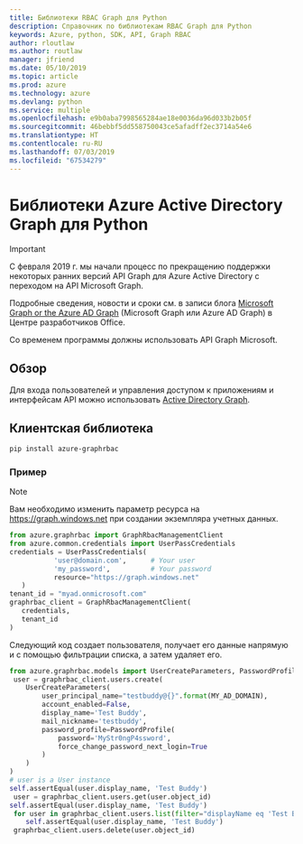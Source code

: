 ```yaml
---
title: Библиотеки RBAC Graph для Python
description: Справочник по библиотекам RBAC Graph для Python
keywords: Azure, python, SDK, API, Graph RBAC
author: rloutlaw
ms.author: routlaw
manager: jfriend
ms.date: 05/10/2019
ms.topic: article
ms.prod: azure
ms.technology: azure
ms.devlang: python
ms.service: multiple
ms.openlocfilehash: e9b0aba7998565284ae18e0036da96d033b2b05f
ms.sourcegitcommit: 46bebbf5dd558750043ce5afadff2ec3714a54e6
ms.translationtype: HT
ms.contentlocale: ru-RU
ms.lasthandoff: 07/03/2019
ms.locfileid: "67534279"
---
```

# <a name="azure-active-directory-graph-libraries-for-python"></a>Библиотеки Azure Active Directory Graph для Python

> [!IMPORTANT]
>
> С февраля 2019 г. мы начали процесс по прекращению поддержки некоторых ранних версий API Graph для Azure Active Directory с переходом на API Microsoft Graph. 
>
> Подробные сведения, новости и сроки см. в записи блога [Microsoft Graph or the Azure AD Graph](https://dev.office.com/blogs/microsoft-graph-or-azure-ad-graph) (Microsoft Graph или Azure AD Graph) в Центре разработчиков Office.
>
> Со временем программы должны использовать API Graph Microsoft. 

## <a name="overview"></a>Обзор 

Для входа пользователей и управления доступом к приложениям и интерфейсам API можно использовать [Active Directory Graph](/azure/active-directory/develop/active-directory-graph-api).    

## <a name="client-library"></a>Клиентская библиотека   

 ```bash    
pip install azure-graphrbac 
``` 

### <a name="example"></a>Пример 
> [!NOTE]   
> Вам необходимо изменить параметр ресурса на https://graph.windows.net при создании экземпляра учетных данных.    
 ```python  
from azure.graphrbac import GraphRbacManagementClient   
from azure.common.credentials import UserPassCredentials    
 credentials = UserPassCredentials( 
            'user@domain.com',      # Your user 
            'my_password',          # Your password 
            resource="https://graph.windows.net"    
    )   
 tenant_id = "myad.onmicrosoft.com" 
 graphrbac_client = GraphRbacManagementClient(  
    credentials,    
    tenant_id   
)   
``` 
Следующий код создает пользователя, получает его данные напрямую и с помощью фильтрации списка, а затем удаляет его.   
```python   
from azure.graphrbac.models import UserCreateParameters, PasswordProfile    
 user = graphrbac_client.users.create(  
    UserCreateParameters(   
        user_principal_name="testbuddy@{}".format(MY_AD_DOMAIN),    
        account_enabled=False,  
        display_name='Test Buddy',  
        mail_nickname='testbuddy',  
        password_profile=PasswordProfile(   
            password='MyStr0ngP4ssword',    
            force_change_password_next_login=True   
        )   
    )   
)   
# user is a User instance   
self.assertEqual(user.display_name, 'Test Buddy')   
 user = graphrbac_client.users.get(user.object_id)  
self.assertEqual(user.display_name, 'Test Buddy')   
 for user in graphrbac_client.users.list(filter="displayName eq 'Test Buddy'"): 
    self.assertEqual(user.display_name, 'Test Buddy')   
 graphrbac_client.users.delete(user.object_id)  
```